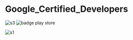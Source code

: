# Google_Certified_Developers
![s3](https://github.com/Saksham14coder/Google_Certified_Developers/assets/112418122/911a4211-9a6e-4dad-96bb-a9e193327ed5)
 ![badge play store](https://github.com/Saksham14coder/Google_Certified_Developers/assets/112418122/c3142fb9-fdc1-4320-a82e-a6aa904bfb3a)

![s1](https://github.com/Saksham14coder/Google_Certified_Developers/assets/112418122/e5e6b9a7-e81d-47c8-9d43-0d82c29e6495)



